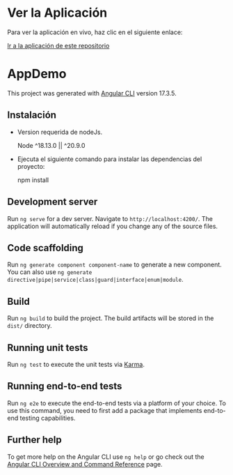 # Ver la Aplicación

Para ver la aplicación en vivo, haz clic en el siguiente enlace:

[Ir a la aplicación de este repositorio](https://jserratos-dev.github.io/usuarios)

# AppDemo

This project was generated with [Angular CLI](https://github.com/angular/angular-cli) version 17.3.5.

## Instalación

-  Version requerida de nodeJs.
  
    Node ^18.13.0 || ^20.9.0	</li>
  
- Ejecuta el siguiente comando para instalar las dependencias del proyecto:

   npm install

## Development server

Run `ng serve` for a dev server. Navigate to `http://localhost:4200/`. The application will automatically reload if you change any of the source files.

## Code scaffolding

Run `ng generate component component-name` to generate a new component. You can also use `ng generate directive|pipe|service|class|guard|interface|enum|module`.

## Build

Run `ng build` to build the project. The build artifacts will be stored in the `dist/` directory.

## Running unit tests

Run `ng test` to execute the unit tests via [Karma](https://karma-runner.github.io).

## Running end-to-end tests

Run `ng e2e` to execute the end-to-end tests via a platform of your choice. To use this command, you need to first add a package that implements end-to-end testing capabilities.

## Further help

To get more help on the Angular CLI use `ng help` or go check out the [Angular CLI Overview and Command Reference](https://angular.io/cli) page.
